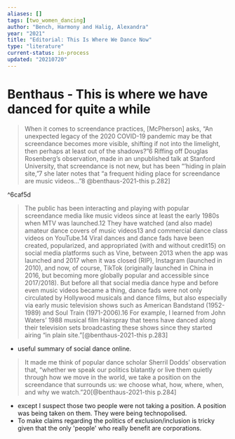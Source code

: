 ```yaml
---
aliases: []
tags: [two_women_dancing]
author: "Bench, Harmony and Halig, Alexandra"
year: "2021"
title: "Editorial: This Is Where We Dance Now"
type: "literature"
current-status: in-process
updated: "20210720"
---
```


# Benthaus - This is where we have danced for quite a while

> When it comes to screendance practices, [McPherson] asks, “An unexpected legacy of the 2020 COVID-19 pandemic may be that screendance becomes more visible, shifting if not into the limelight, then perhaps at least out of the shadows?”6 Riffing off Douglas Rosenberg’s observation, made in an unpublished talk at Stanford University, that screendance is not new, but has been “’hiding in plain site,”7 she later notes that “a frequent hiding place for screendance are music videos…”8 @benthaus-2021-this p.282]

^6caf5d

> The public has been interacting and playing with popular screendance media like music videos since at least the early 1980s when MTV was launched.12 They have watched (and also made) amateur dance covers of music videos13 and commercial dance class videos on YouTube.14 Viral dances and dance fads have been created, popularized, and appropriated (with and without credit15) on social media platforms such as Vine, between 2013 when the app was launched and 2017 when it was closed (RIP), Instagram (launched in 2010), and now, of course, TikTok (originally launched in China in 2016, but becoming more globally popular and accessible since 2017/2018). But before all that social media dance hype and before even music videos became a thing, dance fads were not only circulated by Hollywood musicals and dance films, but also especially via early music television shows such as American Bandstand (1952-1989) and Soul Train (1971-2006).16 For example, I learned from John Waters’ 1988 musical film Hairspray that teens have danced along their television sets broadcasting these shows since they started airing “in plain site.”[@benthaus-2021-this p.283]

- useful summary of social dance online.

> It made me think of popular dance scholar Sherril Dodds’ observation that, “whether we speak our politics blatantly or live them quietly through how we move in the world, we take a position on the screendance that surrounds us: we choose what, how, where, when, and why we watch.”20[@benthaus-2021-this p.284]

- except I suspect those two people were not taking a position. A position was being taken on them. They were being technopolised. 
- To make claims regarding the politics of exclusion/inclusion is tricky given that the only 'people' who really benefit are corporations.   

